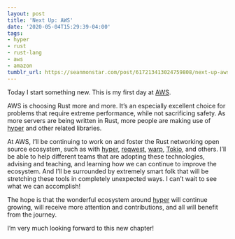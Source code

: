 ```yaml
---
layout: post
title: 'Next Up: AWS'
date: '2020-05-04T15:29:39-04:00'
tags:
- hyper
- rust
- rust-lang
- aws
- amazon
tumblr_url: https://seanmonstar.com/post/617213413024759808/next-up-aws
---
```

Today I start something new. This is my first day at [AWS](https://aws.amazon.com/).

AWS is choosing Rust more and more. It’s an especially excellent choice for problems that require extreme performance, while not sacrificing safety. As more servers are being written in Rust, more people are making use of [hyper](https://hyper.rs) and other related libraries.

At AWS, I’ll be continuing to work on and foster the Rust networking open source ecosystem, such as with [hyper](https://hyper.rs), [reqwest](https://github.com/seanmonstar/reqwest), [warp](https://github.com/seanmonstar/warp), [Tokio](https://tokio.rs), and others. I’ll be able to help different teams that are adopting these technologies, advising and teaching, and learning how we can continue to improve the ecosystem. And I’ll be surrounded by extremely smart folk that will be stretching these tools in completely unexpected ways. I can’t wait to see what we can accomplish!

The hope is that the wonderful ecosystem around [hyper](https://hyper.rs) will continue growing, will receive more attention and contributions, and all will benefit from the journey.

I’m very much looking forward to this new chapter!

